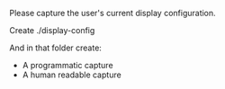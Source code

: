 Please capture the user's current display configuration.

Create ./display-config 

And in that folder create:

- A programmatic capture 
- A human readable capture